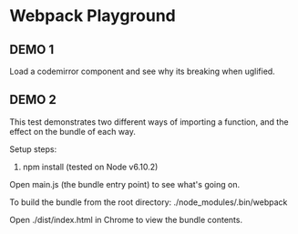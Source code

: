 # Webpack Playground


## DEMO 1
Load a codemirror component and see why its breaking when uglified.


## DEMO 2
This test demonstrates two different ways of importing a function, and the effect
on the bundle of each way.

Setup steps:
1. npm install (tested on Node v6.10.2)

Open main.js (the bundle entry point) to see what's going on.

To build the bundle from the root directory:
./node_modules/.bin/webpack

Open ./dist/index.html in Chrome to view the bundle contents.
